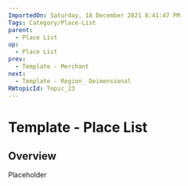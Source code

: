 ```yaml
---
ImportedOn: Saturday, 18 December 2021 8:41:47 PM
Tags: Category/Place-List
parent:
  - Place List
up:
  - Place List
prev:
  - Template - Merchant
next:
  - Template - Region_ Deimensional
RWtopicId: Topic_23
---
```

# Template - Place List
## Overview
Placeholder

